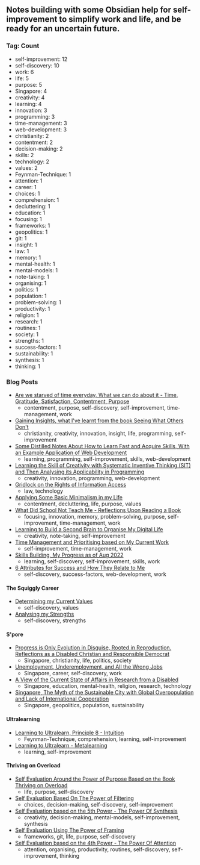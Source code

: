 ## Notes building with some Obsidian help for self-improvement to simplify work and life, and be ready for an uncertain future.
### Tag: Count
- self-improvement: 12
- self-discovery: 10
- work: 6
- life: 5
- purpose: 5
- Singapore: 4
- creativity: 4
- learning: 4
- innovation: 3
- programming: 3
- time-management: 3
- web-development: 3
- christianity: 2
- contentment: 2
- decision-making: 2
- skills: 2
- technology: 2
- values: 2
- Feynman-Technique: 1
- attention: 1
- career: 1
- choices: 1
- comprehension: 1
- decluttering: 1
- education: 1
- focusing: 1
- frameworks: 1
- geopolitics: 1
- git: 1
- insight: 1
- law: 1
- memory: 1
- mental-health: 1
- mental-models: 1
- note-taking: 1
- organising: 1
- politics: 1
- population: 1
- problem-solving: 1
- productivity: 1
- religion: 1
- research: 1
- routines: 1
- society: 1
- strengths: 1
- success-factors: 1
- sustainability: 1
- synthesis: 1
- thinking: 1

### Blog Posts
* [Are we starved of time everyday, What we can do about it - Time, Gratitude, Satisfaction, Contentment, Purpose](https://github.com/maxloosmu/MaxVault/blob/main/Are%20we%20starved%20of%20time%20everyday%2C%20What%20we%20can%20do%20about%20it%20-%20Time%2C%20Gratitude%2C%20Satisfaction%2C%20Contentment%2C%20Purpose.md)
    + contentment, purpose, self-discovery, self-improvement, time-management, work
* [Gaining Insights, what I've learnt from the book Seeing What Others Don't](https://github.com/maxloosmu/MaxVault/blob/main/Gaining%20Insights%2C%20what%20I've%20learnt%20from%20the%20book%20Seeing%20What%20Others%20Don't.md)
    + christianity, creativity, innovation, insight, life, programming, self-improvement
* [Some Distilled Notes About How to Learn Fast and Acquire Skills, With an Example Application of Web Development](https://github.com/maxloosmu/MaxVault/blob/main/Some%20Distilled%20Notes%20About%20How%20to%20Learn%20Fast%20and%20Acquire%20Skills%2C%20With%20an%20Example%20Application%20of%20Web%20Development.md)
    + learning, programming, self-improvement, skills, web-development
* [Learning the Skill of Creativity with Systematic Inventive Thinking (SIT) and Then Analysing its Applicability in Programming](https://github.com/maxloosmu/MaxVault/blob/main/Learning%20the%20Skill%20of%20Creativity%20with%20Systematic%20Inventive%20Thinking%20(SIT)%20and%20Then%20Analysing%20its%20Applicability%20in%20Programming.md)
    + creativity, innovation, programming, web-development
* [Gridlock on the Rights of Information Access](https://github.com/maxloosmu/MaxVault/blob/main/Gridlock%20on%20the%20Rights%20of%20Information%20Access.md)
    + law, technology
* [Applying Some Basic Minimalism in my Life](https://github.com/maxloosmu/MaxVault/blob/main/Applying%20Some%20Basic%20Minimalism%20in%20my%20Life.md)
    + contentment, decluttering, life, purpose, values
* [What Did School Not Teach Me - Reflections Upon Reading a Book](https://github.com/maxloosmu/MaxVault/blob/main/What%20Did%20School%20Not%20Teach%20Me%20-%20Reflections%20Upon%20Reading%20a%20Book.md)
    + focusing, innovation, memory, problem-solving, purpose, self-improvement, time-management, work
* [Learning to Build a Second Brain to Organise My Digital Life](https://github.com/maxloosmu/MaxVault/blob/main/Learning%20to%20Build%20a%20Second%20Brain%20to%20Organise%20My%20Digital%20Life.md)
    + creativity, note-taking, self-improvement
* [Time Management and Prioritising based on My Current Work](https://github.com/maxloosmu/MaxVault/blob/main/Time%20Management%20and%20Prioritising%20based%20on%20My%20Current%20Work.md)
    + self-improvement, time-management, work
* [Skills Building, My Progress as of Aug 2022](https://github.com/maxloosmu/MaxVault/blob/main/Skills%20Building%2C%20My%20Progress%20as%20of%20Aug%202022.md)
    + learning, self-discovery, self-improvement, skills, work
* [6 Attributes for Success and How They Relate to Me](https://github.com/maxloosmu/MaxVault/blob/main/6%20Attributes%20for%20Success%20and%20How%20They%20Relate%20to%20Me.md)
    + self-discovery, success-factors, web-development, work

#### The Squiggly Career
* [Determining my Current Values](https://github.com/maxloosmu/MaxVault/blob/main/The%20Squiggly%20Career/Determining%20my%20Current%20Values.md)
    + self-discovery, values
* [Analysing my Strengths](https://github.com/maxloosmu/MaxVault/blob/main/The%20Squiggly%20Career/Analysing%20my%20Strengths.md)
    + self-discovery, strengths

#### S'pore
* [Progress is Only Evolution in Disguise, Rooted in Reproduction. Reflections as a Disabled Christian and Responsible Democrat](https://github.com/maxloosmu/MaxVault/blob/main/S'pore/Progress%20is%20Only%20Evolution%20in%20Disguise%2C%20Rooted%20in%20Reproduction.%20Reflections%20as%20a%20Disabled%20Christian%20and%20Responsible%20Democrat.md)
    + Singapore, christianity, life, politics, society
* [Unemployment, Underemployment, and All the Wrong Jobs](https://github.com/maxloosmu/MaxVault/blob/main/S'pore/Unemployment%2C%20Underemployment%2C%20and%20All%20the%20Wrong%20Jobs.md)
    + Singapore, career, self-discovery, work
* [A View of the Current State of Affairs in Research from a Disabled](https://github.com/maxloosmu/MaxVault/blob/main/S'pore/A%20View%20of%20the%20Current%20State%20of%20Affairs%20in%20Research%20from%20a%20Disabled.md)
    + Singapore, education, mental-health, religion, research, technology
* [Singapore, The Myth of the Sustainable City with Global Overpopulation and Lack of International Cooperation](https://github.com/maxloosmu/MaxVault/blob/main/S'pore/Singapore%2C%20The%20Myth%20of%20the%20Sustainable%20City%20with%20Global%20Overpopulation%20and%20Lack%20of%20International%20Cooperation.md)
    + Singapore, geopolitics, population, sustainability

#### Ultralearning
* [Learning to Ultralearn, Principle 8 - Intuition](https://github.com/maxloosmu/MaxVault/blob/main/Ultralearning/Learning%20to%20Ultralearn%2C%20Principle%208%20-%20Intuition.md)
    + Feynman-Technique, comprehension, learning, self-improvement
* [Learning to Ultralearn - Metalearning](https://github.com/maxloosmu/MaxVault/blob/main/Ultralearning/Learning%20to%20Ultralearn%20-%20Metalearning.md)
    + learning, self-improvement

#### Thriving on Overload
* [Self Evaluation Around the Power of Purpose Based on the Book Thriving on Overload](https://github.com/maxloosmu/MaxVault/blob/main/Thriving%20on%20Overload/Self%20Evaluation%20Around%20the%20Power%20of%20Purpose%20Based%20on%20the%20Book%20Thriving%20on%20Overload.md)
    + life, purpose, self-discovery
* [Self Evaluation Based On The Power of Filtering](https://github.com/maxloosmu/MaxVault/blob/main/Thriving%20on%20Overload/Self%20Evaluation%20Based%20On%20The%20Power%20of%20Filtering.md)
    + choices, decision-making, self-discovery, self-improvement
* [Self Evaluation based on the 5th Power - The Power Of Synthesis](https://github.com/maxloosmu/MaxVault/blob/main/Thriving%20on%20Overload/Self%20Evaluation%20based%20on%20the%205th%20Power%20-%20The%20Power%20Of%20Synthesis.md)
    + creativity, decision-making, mental-models, self-improvement, synthesis
* [Self Evaluation Using The Power of Framing](https://github.com/maxloosmu/MaxVault/blob/main/Thriving%20on%20Overload/Self%20Evaluation%20Using%20The%20Power%20of%20Framing.md)
    + frameworks, git, life, purpose, self-discovery
* [Self Evaluation based on the 4th Power - The Power Of Attention](https://github.com/maxloosmu/MaxVault/blob/main/Thriving%20on%20Overload/Self%20Evaluation%20based%20on%20the%204th%20Power%20-%20The%20Power%20Of%20Attention.md)
    + attention, organising, productivity, routines, self-discovery, self-improvement, thinking
